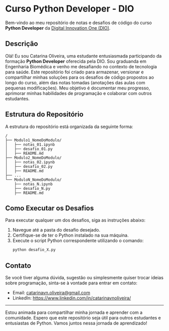 # Curso Python Developer - DIO

Bem-vindo ao meu repositório de notas e desafios de código do curso **Python Developer** da [Digital Innovation One (DIO)](https://www.dio.me/).

## Descrição

Olá! Eu sou Catarina Oliveira, uma estudante entusiasmada participando da formação **Python Developer** oferecida pela DIO. Sou graduanda em Engenharia Biomédica e venho me desafiando no contexto de tecnologia para saúde. Este repositório foi criado para armazenar, versionar e compartilhar minhas soluções para os desafios de código propostos ao longo do curso, além das notas tomadas (anotações das aulas com pequenas modificações). Meu objetivo é documentar meu progresso, aprimorar minhas habilidades de programação e colaborar com outros estudantes.

## Estrutura do Repositório

A estrutura do repositório está organizada da seguinte forma:

```
/
├── Modulo1_NomeDoModulo/
│   ├── notas_01.ipynb
│   ├── desafio_01.py
│   ├── README.md
├── Modulo2_NomeDoModulo/
│   ├── notas_02.ipynb
│   ├── desafio_02.py
│   ├── README.md
├── ...
└── ModuloN_NomeDoModulo/
    ├── notas_N.ipynb
    ├── desafio_N.py
    ├── README.md
```

## Como Executar os Desafios

Para executar qualquer um dos desafios, siga as instruções abaixo:

1. Navegue até a pasta do desafio desejado.
2. Certifique-se de ter o Python instalado na sua máquina.
3. Execute o script Python correspondente utilizando o comando:
   ```bash
   python desafio_X.py
   ```

## Contato

Se você tiver alguma dúvida, sugestão ou simplesmente quiser trocar ideias sobre programação, sinta-se à vontade para entrar em contato:

- Email: catarinavn.oliveira@gmail.com
- LinkedIn: https://www.linkedin.com/in/catarinavnoliveira/

---

Estou animada para compartilhar minha jornada e aprender com a comunidade. Espero que este repositório seja útil para outros estudantes e entusiastas de Python. Vamos juntos nessa jornada de aprendizado!

```
